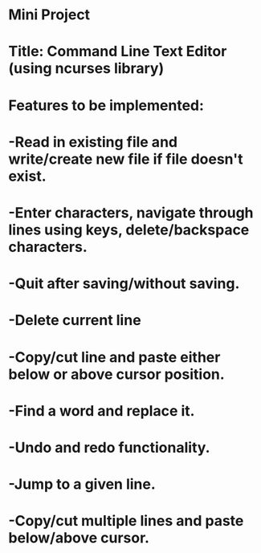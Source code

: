 # Mini Project
# Title: Command Line Text Editor (using ncurses library)
# Features to be implemented:
# -Read in existing file and write/create new file if file doesn't exist.
# -Enter characters, navigate through lines using keys, delete/backspace characters.
# -Quit after saving/without saving.
# -Delete current line
# -Copy/cut line and paste either below or above cursor position.
# -Find a word and replace it.
# -Undo and redo functionality.
# -Jump to a given line.
# -Copy/cut multiple lines and paste below/above cursor.

